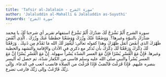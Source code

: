 ```yaml
---
title: 'Tafsir al-Jalalain - سورة الشرح'
author: 'Jalaluddin al-Mahalli & Jalaluddin as-Suyuthi'
keywords: 'سورة الشرح'
---
```


سورة الشرح
أَلَمْ نَشْرَحْ لَكَ صَدْرَكَ
أَلَمْ نَشْرَحْ
استفهام تقرير أي شرحنا
لَكَ
يا محمد
صَدْرَكَ
بالنبوّة وغيرها؟.
وَوَضَعْنَا عَنْكَ وِزْرَكَ
وَوَضَعْنَا
حططنا
عَنكَ وِزْرَكَ
.
الَّذِي أَنْقَضَ ظَهْرَكَ
الذي أَنقَضَ
أثقل
ظَهْرَكَ
وهذا كقوله تعالى:
لِّيَغْفِرَ لَكَ الله مَا تَقَدَّمَ مِن ذَنبِكَ
.
وَرَفَعْنَا لَكَ ذِكْرَكَ
وَرَفَعْنَا لَكَ ذِكْرَكَ
بأن تُذكر مع ذكري في الأذان والإِقامة والتشهد والخطبة وغيرها.
فَإِنَّ مَعَ الْعُسْرِ يُسْرًا
فَإِنَّ مَعَ العسر
الشدّة
يُسْراً
سهولة.
إِنَّ مَعَ الْعُسْرِ يُسْرًا
إِنَّ مَعَ العسر يُسْراً
والنبي صلى الله عليه وسلم قاسى من الكفار شدّة، ثم حصل له اليسر بنصره عليهم.
فَإِذَا فَرَغْتَ فَانْصَبْ
فَإِذَا فَرَغْتَ
من الصلاة
فانصب
اتعب في الدعاء.
وَإِلَى رَبِّكَ فَارْغَبْ
وإلى رَبِّكَ فارغب
تضرع.